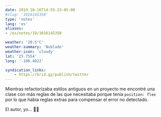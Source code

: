 ```yaml
---
date: 2019-10-16T14:55:23-05:00
#slug: '1016145350'
type: 'notes'
lang: 'es'
aliases:
- /es/notes/19/1016145350

weather: '20.5°C'
weather-summary: 'Nublado'
weather-icon: 'cloudy'
lat: '25.7554'
long: '-100.4022'

syndication_links:
    - https://brid.gy/publish/twitter
---
```

Mientras refactorizaba estilos antiguos en un proyecto me encontré una clase con más reglas de las que necesitaba porque tenía `position: flex` por lo que había reglas extras para compensar el error no detectado.

El autor, yo... 👀🤫
